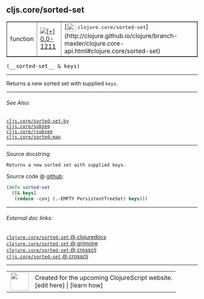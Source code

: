 ## cljs.core/sorted-set



 <table border="1">
<tr>
<td>function</td>
<td><a href="https://github.com/cljsinfo/cljs-api-docs/tree/0.0-1211"><img valign="middle" alt="[+] 0.0-1211" title="Added in 0.0-1211" src="https://img.shields.io/badge/+-0.0--1211-lightgrey.svg"></a> </td>
<td>
[<img height="24px" valign="middle" src="http://i.imgur.com/1GjPKvB.png"> <samp>clojure.core/sorted-set</samp>](http://clojure.github.io/clojure/branch-master/clojure.core-api.html#clojure.core/sorted-set)
</td>
</tr>
</table>


 <samp>
(__sorted-set__ & keys)<br>
</samp>

---

Returns a new sorted set with supplied `keys`.



---


###### See Also:

[`cljs.core/sorted-set-by`](../cljs.core/sorted-set-by.md)<br>
[`cljs.core/subseq`](../cljs.core/subseq.md)<br>
[`cljs.core/rsubseq`](../cljs.core/rsubseq.md)<br>
[`cljs.core/sorted-map`](../cljs.core/sorted-map.md)<br>

---


Source docstring:

```
Returns a new sorted set with supplied keys.
```


Source code @ [github](https://github.com/clojure/clojurescript/blob/r1.7.189/src/main/cljs/cljs/core.cljs#L8227-L8230):

```clj
(defn sorted-set
  ([& keys]
   (reduce -conj (.-EMPTY PersistentTreeSet) keys)))
```

<!--
Repo - tag - source tree - lines:

 <pre>
clojurescript @ r1.7.189
└── src
    └── main
        └── cljs
            └── cljs
                └── <ins>[core.cljs:8227-8230](https://github.com/clojure/clojurescript/blob/r1.7.189/src/main/cljs/cljs/core.cljs#L8227-L8230)</ins>
</pre>

-->

---



###### External doc links:

[`clojure.core/sorted-set` @ clojuredocs](http://clojuredocs.org/clojure.core/sorted-set)<br>
[`clojure.core/sorted-set` @ grimoire](http://conj.io/store/v1/org.clojure/clojure/1.7.0-beta3/clj/clojure.core/sorted-set/)<br>
[`clojure.core/sorted-set` @ crossclj](http://crossclj.info/fun/clojure.core/sorted-set.html)<br>
[`cljs.core/sorted-set` @ crossclj](http://crossclj.info/fun/cljs.core.cljs/sorted-set.html)<br>

---

 <table>
<tr><td>
<img valign="middle" align="right" width="48px" src="http://i.imgur.com/Hi20huC.png">
</td><td>
Created for the upcoming ClojureScript website.<br>
[edit here] | [learn how]
</td></tr></table>

[edit here]:https://github.com/cljsinfo/cljs-api-docs/blob/master/cljsdoc/cljs.core/sorted-set.cljsdoc
[learn how]:https://github.com/cljsinfo/cljs-api-docs/wiki/cljsdoc-files

<!--

This information was too distracting to show to readers, but I'll leave it
commented here since it is helpful to:

- pretty-print the data used to generate this document
- and show how to retrieve that data



The API data for this symbol:

```clj
{:description "Returns a new sorted set with supplied `keys`.",
 :ns "cljs.core",
 :name "sorted-set",
 :signature ["[& keys]"],
 :history [["+" "0.0-1211"]],
 :type "function",
 :related ["cljs.core/sorted-set-by"
           "cljs.core/subseq"
           "cljs.core/rsubseq"
           "cljs.core/sorted-map"],
 :full-name-encode "cljs.core/sorted-set",
 :source {:code "(defn sorted-set\n  ([& keys]\n   (reduce -conj (.-EMPTY PersistentTreeSet) keys)))",
          :title "Source code",
          :repo "clojurescript",
          :tag "r1.7.189",
          :filename "src/main/cljs/cljs/core.cljs",
          :lines [8227 8230]},
 :full-name "cljs.core/sorted-set",
 :clj-symbol "clojure.core/sorted-set",
 :docstring "Returns a new sorted set with supplied keys."}

```

Retrieve the API data for this symbol:

```clj
;; from Clojure REPL
(require '[clojure.edn :as edn])
(-> (slurp "https://raw.githubusercontent.com/cljsinfo/cljs-api-docs/catalog/cljs-api.edn")
    (edn/read-string)
    (get-in [:symbols "cljs.core/sorted-set"]))
```

-->
